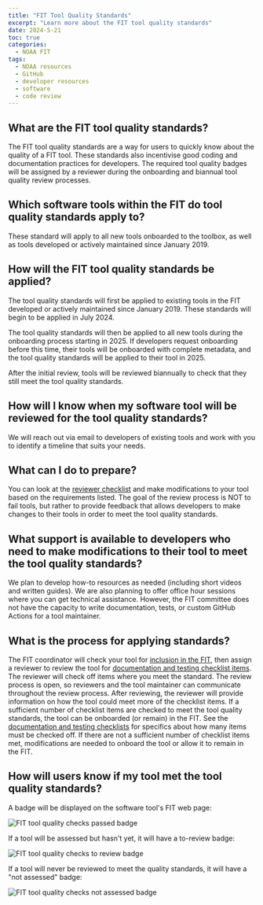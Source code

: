 ```yaml
---
title: "FIT Tool Quality Standards"
excerpt: "Learn more about the FIT tool quality standards"
date: 2024-5-21
toc: true
categories:
  - NOAA FIT
tags:
  - NOAA resources
  - GitHub
  - developer resources
  - software
  - code review
---
```


## What are the FIT tool quality standards?

The FIT tool quality standards are a way for users to quickly know about the quality of a FIT tool. These standards also incentivise good coding and documentation practices for developers. The required tool quality badges will be assigned by a reviewer during the onboarding and biannual tool quality review processes. 

## Which software tools within the FIT do tool quality standards apply to?

These standard will apply to all new tools onboarded to the toolbox, as well as tools developed or actively maintained since January 2019.

## How will the FIT tool quality standards be applied?

The tool quality standards will first be applied to existing tools in the FIT developed or actively maintained since January 2019. These standards will begin to be applied in July 2024.

The tool quality standards will then be applied to all new tools during the onboarding process starting in 2025. If developers request onboarding before this time, their tools will be onboarded with complete metadata, and the tool quality standards will be applied to their tool in 2025.

After the initial review, tools will be reviewed biannually to check that they still meet the tool quality standards.

## How will I know when my software tool will be reviewed for the tool quality standards?

We will reach out via email to developers of existing tools and work with you to identify a timeline that suits your needs.

## What can I do to prepare?

You can look at the [reviewer checklist](https://nmfs-ost.github.io/noaa-fit-resources/noaa%20fit/tool-quality-reviewer-checklists/) and make modifications to your tool based on the requirements listed. The goal of the review process is NOT to fail tools, but rather to provide feedback that allows developers to make changes to their tools in order to meet the tool quality standards. 

## What support is available to developers who need to make modifications to their tool to meet the tool quality standards?

We plan to develop how-to resources as needed (including short videos and written guides). We are also planning to offer office hour sessions where you can get technical assistance. However, the FIT committee does not have the capacity to write documentation, tests, or custom GitHub Actions for a tool maintainer.

## What is the process for applying standards?

The FIT coordinator will check your tool for [inclusion in the FIT](https://nmfs-ost.github.io/noaa-fit-resources/noaa%20fit/tool-quality-reviewer-checklists/#checklist-for-fit-coordinator), then assign a reviewer to review the tool for [documentation and testing checklist items](https://nmfs-ost.github.io/noaa-fit-resources/noaa%20fit/tool-quality-reviewer-checklists/#checklists-for-reviewers). The reviewer will check off items where you meet the standard. The review process is open, so reviewers and the tool maintainer can communicate throughout the review process. After reviewing, the reviewer will provide information on how the tool could meet more of the checklist items. If a sufficient number of checklist items are checked to meet the tool quality standards, the tool can be onboarded (or remain) in the FIT. See the [documentation and testing checklists](https://nmfs-ost.github.io/noaa-fit-resources/noaa%20fit/tool-quality-reviewer-checklists/#checklists-for-reviewers) for specifics about how many items must be checked off. If there are not a sufficient number of checklist items met, modifications are needed to onboard the tool or allow it to remain in the FIT.

## How will users know if my tool met the tool quality standards?

A badge will be displayed on the software tool's FIT web page:

![FIT tool quality checks passed badge](https://img.shields.io/badge/FIT_quality_checks-passed-759A06.svg)

If a tool will be assessed but hasn't yet, it will have a to-review badge:

![FIT tool quality checks to review badge](https://img.shields.io/badge/FIT_quality_checks-to_review-white.svg)

If a tool will never be reviewed to meet the quality standards, it will have a "not assessed" badge:

![FIT tool quality checks not assessed badge](https://img.shields.io/badge/FIT_quality_checks-not_assessed-white.svg)

